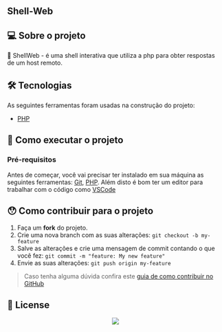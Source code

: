 ## Shell-Web

## 💻 Sobre o projeto

🐘 ShellWeb - é uma shell interativa que utiliza a php para obter respostas de um host remoto.

## 🛠 Tecnologias

As seguintes ferramentas foram usadas na construção do projeto:


- [PHP](https://www.php.net/)


## 🚀 Como executar o projeto

### Pré-requisitos

Antes de começar, você vai precisar ter instalado em sua máquina as seguintes ferramentas:
[Git](https://git-scm.com), [PHP](https://www.php.net/). 
Além disto é bom ter um editor para trabalhar com o código como [VSCode](https://code.visualstudio.com/)


## 😯 Como contribuir para o projeto

1. Faça um **fork** do projeto.
2. Crie uma nova branch com as suas alterações: `git checkout -b my-feature`
3. Salve as alterações e crie uma mensagem de commit contando o que você fez: `git commit -m "feature: My new feature"`
4. Envie as suas alterações: `git push origin my-feature`
> Caso tenha alguma dúvida confira este [guia de como contribuir no GitHub](https://github.com/firstcontributions/first-contributions)

## 📃 License
<p align="center"><a href="https://github.com/Cr3ativeLZ/Shell-Web/blob/master/LICENSE"><img src="https://img.shields.io/static/v1.svg?style=for-the-badge&label=License&message=MIT&logoColor=d9e0ee&colorA=302d41&colorB=c9cbff"/></a></p>
